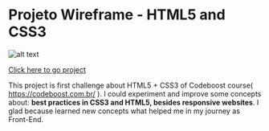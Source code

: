 # Projeto Wireframe - HTML5 and CSS3

![alt text](https://i.ibb.co/HnCnZck/image.png)

[Click here to go project](https://henriquegoncalvessilva.github.io/projetowireframe/)


This project is first challenge about HTML5 + CSS3 of Codeboost course( https://codeboost.com.br/ ). I could experiment and improve some concepts about: **best practices in CSS3 and HTML5, besides responsive websites**. I glad because learned new concepts what helped me in my journey as Front-End.
